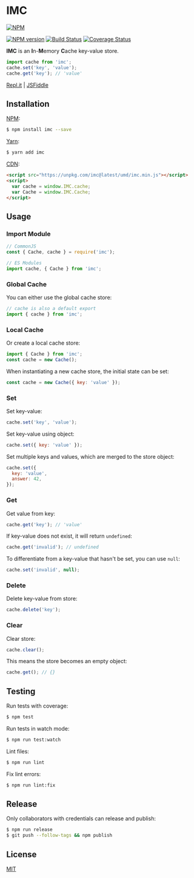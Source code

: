# IMC

[![NPM](https://nodei.co/npm/imc.png)](https://nodei.co/npm/imc/)

[![NPM version](https://img.shields.io/npm/v/imc.svg)](https://www.npmjs.com/package/imc)
[![Build Status](https://travis-ci.org/remarkablemark/imc.svg?branch=master)](https://travis-ci.org/remarkablemark/imc)
[![Coverage Status](https://coveralls.io/repos/github/remarkablemark/imc/badge.svg?branch=master)](https://coveralls.io/github/remarkablemark/imc?branch=master)

**IMC** is an **I**n-**M**emory **C**ache key-value store.

```js
import cache from 'imc';
cache.set('key', 'value');
cache.get('key'); // 'value'
```

[Repl.it](https://repl.it/@remarkablemark/imc) | [JSFiddle](https://jsfiddle.net/remarkablemark/z4s5qcf6/)

## Installation

[NPM](https://www.npmjs.com/package/imc):

```sh
$ npm install imc --save
```

[Yarn](https://yarnpkg.com/package/imc):

```sh
$ yarn add imc
```

[CDN](https://unpkg.com/imc/):

```html
<script src="https://unpkg.com/imc@latest/umd/imc.min.js"></script>
<script>
  var cache = window.IMC.cache;
  var Cache = window.IMC.Cache;
</script>
```

## Usage

### Import Module

```js
// CommonJS
const { Cache, cache } = require('imc');

// ES Modules
import cache, { Cache } from 'imc';
```

### Global Cache

You can either use the global cache store:

```js
// cache is also a default export
import { cache } from 'imc';
```

### Local Cache

Or create a local cache store:

```js
import { Cache } from 'imc';
const cache = new Cache();
```

When instantiating a new cache store, the initial state can be set:

```js
const cache = new Cache({ key: 'value' });
```

### Set

Set key-value:

```js
cache.set('key', 'value');
```

Set key-value using object:

```js
cache.set({ key: 'value' });
```

Set multiple keys and values, which are merged to the store object:

```js
cache.set({
  key: 'value',
  answer: 42,
});
```

### Get

Get value from key:

```js
cache.get('key'); // 'value'
```

If key-value does not exist, it will return `undefined`:

```js
cache.get('invalid'); // undefined
```

To differentiate from a key-value that hasn't be set, you can use `null`:

```js
cache.set('invalid', null);
```

### Delete

Delete key-value from store:

```js
cache.delete('key');
```

### Clear

Clear store:

```js
cache.clear();
```

This means the store becomes an empty object:

```js
cache.get(); // {}
```

## Testing

Run tests with coverage:

```sh
$ npm test
```

Run tests in watch mode:

```sh
$ npm run test:watch
```

Lint files:

```sh
$ npm run lint
```

Fix lint errors:

```sh
$ npm run lint:fix
```

## Release

Only collaborators with credentials can release and publish:

```sh
$ npm run release
$ git push --follow-tags && npm publish
```

## License

[MIT](https://github.com/remarkablemark/imc/blob/master/LICENSE)
